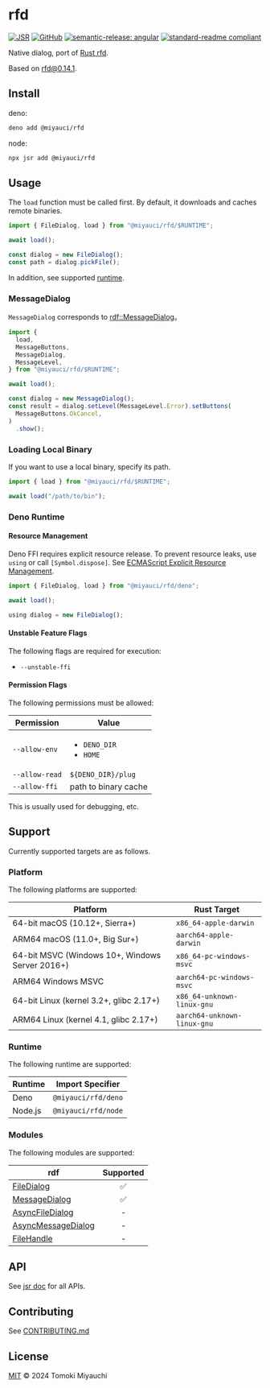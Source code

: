# rfd

[![JSR](https://jsr.io/badges/@miyauci/rfd)](https://jsr.io/@miyauci/rfd)
[![GitHub](https://img.shields.io/github/license/TomokiMiyauci/rfd)](https://github.com/TomokiMiyauci/rfd/blob/main/LICENSE)
[![semantic-release: angular](https://img.shields.io/badge/semantic--release-angular-e10079?logo=semantic-release)](https://github.com/semantic-release/semantic-release)
[![standard-readme compliant](https://img.shields.io/badge/readme%20style-standard-brightgreen.svg)](https://github.com/RichardLitt/standard-readme)

Native dialog, port of [Rust rfd](https://github.com/PolyMeilex/rfd).

Based on [rfd@0.14.1](https://docs.rs/rfd/0.14.1/rfd/index.html).

## Install

deno:

```bash
deno add @miyauci/rfd
```

node:

```bash
npx jsr add @miyauci/rfd
```

## Usage

The `load` function must be called first. By default, it downloads and caches
remote binaries.

```ts
import { FileDialog, load } from "@miyauci/rfd/$RUNTIME";

await load();

const dialog = new FileDialog();
const path = dialog.pickFile();
```

In addition, see supported [runtime](#runtime).

### MessageDialog

`MessageDialog` corresponds to
[rdf::MessageDialog](https://docs.rs/rfd/0.14.1/rfd/struct.MessageDialog.html)。

```ts
import {
  load,
  MessageButtons,
  MessageDialog,
  MessageLevel,
} from "@miyauci/rfd/$RUNTIME";

await load();

const dialog = new MessageDialog();
const result = dialog.setLevel(MessageLevel.Error).setButtons(
  MessageButtons.OkCancel,
)
  .show();
```

### Loading Local Binary

If you want to use a local binary, specify its path.

```ts
import { load } from "@miyauci/rfd/$RUNTIME";

await load("/path/to/bin");
```

### Deno Runtime

#### Resource Management

Deno FFI requires explicit resource release. To prevent resource leaks, use
`using` or call `[Symbol.dispose]`. See
[ECMAScript Explicit Resource Management](https://github.com/tc39/proposal-explicit-resource-management).

```ts
import { FileDialog, load } from "@miyauci/rfd/deno";

await load();

using dialog = new FileDialog();
```

#### Unstable Feature Flags

The following flags are required for execution:

- `--unstable-ffi`

#### Permission Flags

The following permissions must be allowed:

| Permission     | Value                                       |
| -------------- | ------------------------------------------- |
| `--allow-env`  | <ul><li>`DENO_DIR`</li><li>`HOME`</li></ul> |
| `--allow-read` | `${DENO_DIR}/plug`                          |
| `--allow-ffi`  | path to binary cache                        |

This is usually used for debugging, etc.

## Support

Currently supported targets are as follows.

### Platform

The following platforms are supported:

| Platform                                        | Rust Target                 |
| ----------------------------------------------- | --------------------------- |
| 64-bit macOS (10.12+, Sierra+)                  | `x86_64-apple-darwin`       |
| ARM64 macOS (11.0+, Big Sur+)                   | `aarch64-apple-darwin`      |
| 64-bit MSVC (Windows 10+, Windows Server 2016+) | `x86_64-pc-windows-msvc`    |
| ARM64 Windows MSVC                              | `aarch64-pc-windows-msvc`   |
| 64-bit Linux (kernel 3.2+, glibc 2.17+)         | `x86_64-unknown-linux-gnu`  |
| ARM64 Linux (kernel 4.1, glibc 2.17+)           | `aarch64-unknown-linux-gnu` |

### Runtime

The following runtime are supported:

| Runtime | Import Specifier    |
| ------- | ------------------- |
| Deno    | `@miyauci/rfd/deno` |
| Node.js | `@miyauci/rfd/node` |

### Modules

The following modules are supported:

| rdf                                                                                 |     Supported      |
| ----------------------------------------------------------------------------------- | :----------------: |
| [FileDialog](https://docs.rs/rfd/0.14.1/rfd/struct.FileDialog.html)                 | :white_check_mark: |
| [MessageDialog](https://docs.rs/rfd/0.14.1/rfd/struct.MessageDialog.html)           | :white_check_mark: |
| [AsyncFileDialog](https://docs.rs/rfd/0.14.1/rfd/struct.AsyncFileDialog.html)       |         -          |
| [AsyncMessageDialog](https://docs.rs/rfd/0.14.1/rfd/struct.AsyncMessageDialog.html) |         -          |
| [FileHandle](https://docs.rs/rfd/0.14.1/rfd/struct.FileHandle.html)                 |         -          |

## API

See [jsr doc](https://jsr.io/@miyauci/rfd) for all APIs.

## Contributing

See [CONTRIBUTING.md](CONTRIBUTING.md)

## License

[MIT](LICENSE) © 2024 Tomoki Miyauchi
